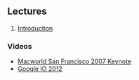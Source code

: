 ## Lectures

1. [Introduction](http://auca.github.io/com.254/lecture-1.html)

### Videos

* [Macworld San Francisco 2007 Keynote](https://drive.google.com/open?id=0B85z_dQxOMgLWUo3T3VVY2Eyc0E)
* [Google IO 2012](https://drive.google.com/open?id=0B85z_dQxOMgLZ19pU2tUWDZTNVE)

